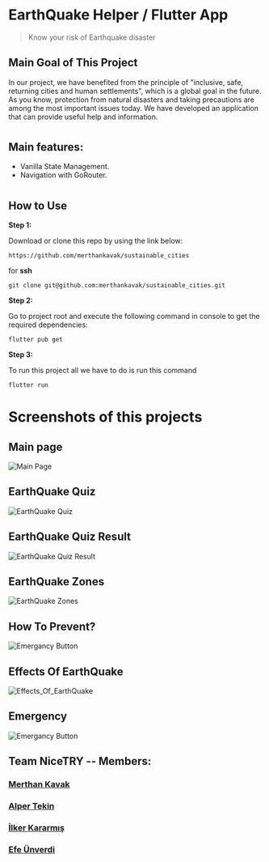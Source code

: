# EarthQuake Helper / Flutter App
> Know your risk of Earthquake disaster
## Main Goal of This Project

In our project, we have benefited from the principle of "inclusive, safe, returning cities and human settlements", which is a global goal in the future. As you know, protection from natural disasters and taking precautions are among the most important issues today. We have developed an application that can provide useful help and information.
#

## Main features:

* Vanilla State Management.
* Navigation with GoRouter.


#

## How to Use 

**Step 1:**

Download or clone this repo by using the link below:

```
https://github.com/merthankavak/sustainable_cities
```

for **ssh** 

```
git clone git@github.com:merthankavak/sustainable_cities.git
```

**Step 2:**

Go to project root and execute the following command in console to get the required dependencies: 

```
flutter pub get 
```
**Step 3:**

To run this project all we have to do is run this command

```
flutter run 
```

# Screenshots of this projects
## Main page
![Main Page](https://raw.githubusercontent.com/merthankavak/sustainable_cities/master/screenshots/1.png)

## EarthQuake Quiz
![EarthQuake Quiz](https://raw.githubusercontent.com/merthankavak/sustainable_cities/master/screenshots/2.png)

## EarthQuake Quiz Result
![EarthQuake Quiz Result](https://raw.githubusercontent.com/merthankavak/sustainable_cities/master/screenshots/3.png)

## EarthQuake Zones
![EarthQuake Zones](https://raw.githubusercontent.com/merthankavak/sustainable_cities/master/screenshots/4.png)

## How To Prevent?
![Emergancy Button](https://raw.githubusercontent.com/merthankavak/sustainable_cities/master/screenshots/5.png)

## Effects Of EarthQuake
![Effects_Of_EarthQuake](https://raw.githubusercontent.com/merthankavak/sustainable_cities/master/screenshots/6.png)

## Emergency
![Emergancy Button](https://raw.githubusercontent.com/merthankavak/sustainable_cities/master/screenshots/7.png)

## Team NiceTRY -- Members:
### [Merthan **Kavak**](https://github.com/merthankavak)  
### [Alper **Tekin**](https://github.com/alpertknn)  
### [İlker **Kararmış**](https://github.com/Inventore0)  
### [Efe **Ünverdi**](https://github.com/midnightcoke)

